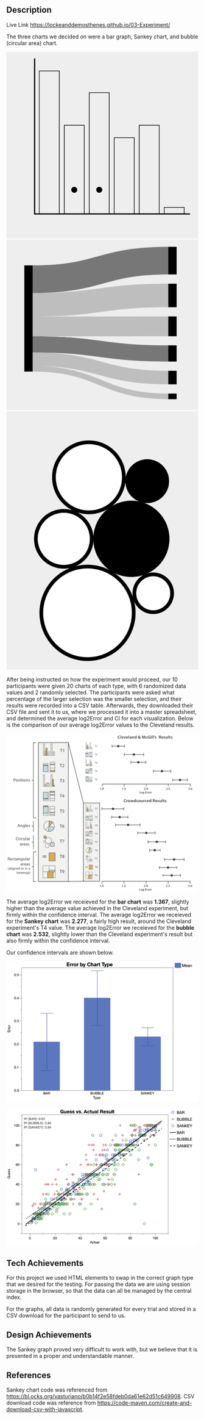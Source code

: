 Description
---

Live Link
https://lockeanddemosthenes.github.io/03-Experiment/

The three charts we decided on were a bar graph, Sankey chart, and bubble (circular area) chart.

![bar](img/bar.png)
![sankey](img/sankey.png)
![bubble](img/bubble.png)

After being instructed on how the experiment would proceed, our 10 participants were given 20 charts of each type, with 6 randomized data values and 2 randomly selected.
The participants were asked what percentage of the larger selection was the smaller selection, and their results were recorded into a CSV table.
Afterwards, they downloaded their CSV file and sent it to us, where we processed it into a master spreadsheet, and determined the average log2Error and CI for each visualization.
Below is the comparison of our average log2Error values to the Cleveland results.

![cleveland results](img/cleveland-results.png)

The average log2Error we receieved for the **bar chart** was **1.367**, slightly higher than the average value achieved in the Cleveland experiment, but firmly within the confidence interval.
The average log2Error we receieved for the **Sankey chart** was **2.277**, a fairly high result, around the Cleveland experiment's T4 value.
The average log2Error we receieved for the **bubble chart** was **2.532**, slightly lower than the Cleveland experiment's result but also firmly within the confidence interval.

Our confidence intervals are shown below.

![CIs](img/intervals.png)

![CI graph](img/graph.png)

Tech Achievements
---

For this project we used HTML elements to swap in the correct graph type that we desired for the testing. For passing the data we are using session storage in the browser, so that the data can all be managed by the central index.

For the graphs, all data is randomly generated for every trial and stored in a CSV download for the participant to send to us.

Design Achievements
---

The Sankey graph proved very difficult to work with, but we believe that it is presented in a proper and understandable manner.


References
---

Sankey chart code was referenced from https://bl.ocks.org/vasturiano/b0b14f2e58fdeb0da61e62d51c649908.
CSV download code was reference from https://code-maven.com/create-and-download-csv-with-javascript.

```
